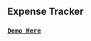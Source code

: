 ## Expense Tracker

### [**`Demo Here`**](https://coderushnepal.github.io/KritiPrajapati/javascript/task-9/)
